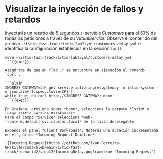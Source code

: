 # Visualizar la inyección de fallos y retardos

Inyectarás un retardo de 5 segundos al servicio *Customers* para el 50% de todas las peticiones a través de su *VirtualService*.
Observa el contenido del archivo `~/istio-fast-track/istio-lab2/yml/customers-delay.yml` e identifica la configuración establecida en la sección `fault`.

```plain
more ~/istio-fast-track/istio-lab2/yml/customers-delay.yml
```{{exec}}

Asegúrate de que en *Tab 1* se encuentra en ejecución el comando `curl`.

```plain
INGRESS_GATEWAY=$(k get service istio-ingressgateway -n istio-system -o jsonpath='{.spec.clusterIP}')
while true; do curl http://$INGRESS_GATEWAY; done
```{{exec}}

En Grafana, presiona sobre *Home*, selecciona la carpeta *Istio* y luego *Istio Service Dashboards*.
Para el campo *Service* selecciona *web-frontend.default.svc.cluster.local* de la lista desplegable.

Expande el panel *Client Workloads*. Notarás una duración incrementada en el gráfico *Incoming Request Duration*.

![Incoming Request](https://github.com/Ivan-Ferreira-GH/killercoda/blob/main/istio-fast-track/scenario2/step12/IncomingDelay.png?raw=true "Incoming Request")


